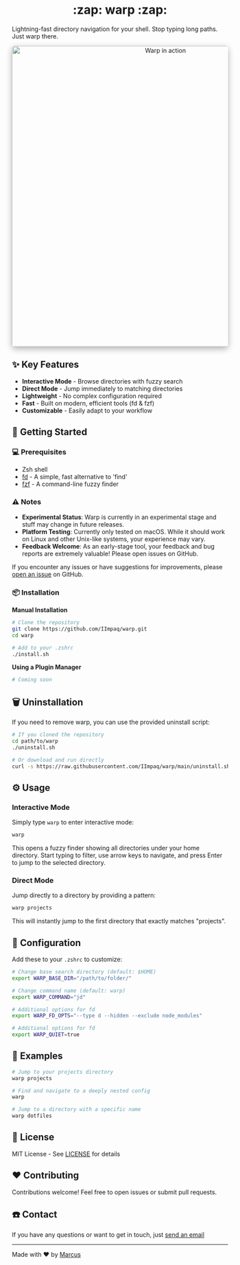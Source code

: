 <h1 align="center">:zap: warp :zap:</h1>

Lightning-fast directory navigation for your shell. Stop typing long paths. Just warp there.

<p align="center">
  <img src="assets/demo.gif" alt="Warp in action" width="700" style="border-radius:5px;box-shadow:0 5px 15px rgba(0,0,0,0.3);">
</p>

## :sparkles: Key Features

- **Interactive Mode** - Browse directories with fuzzy search
- **Direct Mode** - Jump immediately to matching directories
- **Lightweight** - No complex configuration required
- **Fast** - Built on modern, efficient tools (fd & fzf)
- **Customizable** - Easily adapt to your workflow

## :rocket: Getting Started

### :computer: Prerequisites

- Zsh shell
- [fd](https://github.com/sharkdp/fd) - A simple, fast alternative to 'find'
- [fzf](https://github.com/junegunn/fzf) - A command-line fuzzy finder

### :warning: Notes

- **Experimental Status**: Warp is currently in an experimental stage and stuff may change in future releases.
- **Platform Testing**: Currently only tested on macOS. While it should work on Linux and other Unix-like systems, your experience may vary.
- **Feedback Welcome**: As an early-stage tool, your feedback and bug reports are extremely valuable! Please open issues on GitHub.

If you encounter any issues or have suggestions for improvements, please [open an issue](https://github.com/IImpaq/warp/issues/new) on GitHub.

### :package: Installation

**Manual Installation**

```bash
# Clone the repository
git clone https://github.com/IImpaq/warp.git
cd warp

# Add to your .zshrc
./install.sh
```

**Using a Plugin Manager**

```bash
# Coming soon
```

## :wastebasket: Uninstallation

If you need to remove warp, you can use the provided uninstall script:

```bash
# If you cloned the repository
cd path/to/warp
./uninstall.sh

# Or download and run directly
curl -s https://raw.githubusercontent.com/IImpaq/warp/main/uninstall.sh | bash
```

## :gear: Usage

### Interactive Mode

Simply type ```warp``` to enter interactive mode:

```bash
warp
```

This opens a fuzzy finder showing all directories under your home directory. Start typing to filter, use arrow keys to navigate, and press Enter to jump to the selected directory.

### Direct Mode

Jump directly to a directory by providing a pattern:

```bash
warp projects
```

This will instantly jump to the first directory that exactly matches "projects".

## :wrench: Configuration

Add these to your ```.zshrc``` to customize:

```bash
# Change base search directory (default: $HOME)
export WARP_BASE_DIR="/path/to/folder/"

# Change command name (default: warp)
export WARP_COMMAND="jd"

# Additional options for fd
export WARP_FD_OPTS="--type d --hidden --exclude node_modules"

# Additional options for fd
export WARP_QUIET=true
```

## :art: Examples

```bash
# Jump to your projects directory
warp projects

# Find and navigate to a deeply nested config
warp

# Jump to a directory with a specific name
warp dotfiles
```

## :page_facing_up: License

MIT License - See [LICENSE](LICENSE) for details

## :heart: Contributing

Contributions welcome! Feel free to open issues or submit pull requests.

## :telephone: Contact
If you have any questions or want to get in touch, just [send an email](mailto:iimpaq@proton.me)

---
Made with :heart: by [Marcus](https://www.gugacs.me/)

